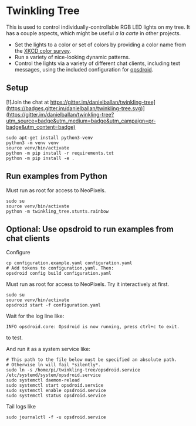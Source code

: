 # Twinkling Tree

This is used to control individually-controllable RGB LED lights on my tree. It
has a couple aspects, which might be useful _a la carte_ in other projects.

* Set the lights to a color or set of colors by providing a color name from the
  [XKCD color survey](https://blog.xkcd.com/2010/05/03/color-survey-results/).
* Run a variety of nice-looking dynamic patterns.
* Control the lights via a variety of different chat clients, including text
  messages, using the included configuration for [opsdroid](http://opsdroid.dev/).

## Setup

[![Join the chat at https://gitter.im/danielballan/twinkling-tree](https://badges.gitter.im/danielballan/twinkling-tree.svg)](https://gitter.im/danielballan/twinkling-tree?utm_source=badge&utm_medium=badge&utm_campaign=pr-badge&utm_content=badge)

```
sudo apt-get install python3-venv
python3 -m venv venv
source venv/bin/activate
python -m pip install -r requirements.txt
python -m pip install -e .
```

## Run examples from Python

Must run as root for access to NeoPixels.

```
sudo su
source venv/bin/activate
python -m twinkling_tree.stunts.rainbow
```

## Optional: Use opsdroid to run examples from chat clients

Configure

```
cp configuration.example.yaml configuration.yaml
# Add tokens to configuration.yaml. Then:
opsdroid config build configuration.yaml
```

Must run as root for access to NeoPixels. Try it interactively at first.

```
sudo su
source venv/bin/activate
opsdroid start -f configuration.yaml
```

Wait for the log line like:

```
INFO opsdroid.core: Opsdroid is now running, press ctrl+c to exit.
```

to test.

And run it as a system service like:

```
# This path to the file below must be specified an absolute path.
# Otherwise ln will fail *silently*.
sudo ln -s /home/pi/twinkling-tree/opsdroid.service /etc/systemd/system/opsdroid.service
sudo systemctl daemon-reload
sudo systemctl start opsdroid.service
sudo systemctl enable opsdroid.service
sudo systemctl status opsdroid.service
```

Tail logs like

```
sudo journalctl -f -u opsdroid.service
```
